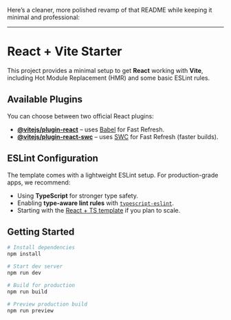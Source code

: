 Here’s a cleaner, more polished revamp of that README while keeping it minimal and professional:

---

# React + Vite Starter

This project provides a minimal setup to get **React** working with **Vite**, including Hot Module Replacement (HMR) and some basic ESLint rules.

## Available Plugins

You can choose between two official React plugins:

* [**@vitejs/plugin-react**](https://github.com/vitejs/vite-plugin-react/blob/main/packages/plugin-react/README.md) – uses [Babel](https://babeljs.io/) for Fast Refresh.
* [**@vitejs/plugin-react-swc**](https://github.com/vitejs/vite-plugin-react-swc) – uses [SWC](https://swc.rs/) for Fast Refresh (faster builds).

## ESLint Configuration

The template comes with a lightweight ESLint setup.
For production-grade apps, we recommend:

* Using **TypeScript** for stronger type safety.
* Enabling **type-aware lint rules** with [`typescript-eslint`](https://typescript-eslint.io).
* Starting with the [React + TS template](https://github.com/vitejs/vite/tree/main/packages/create-vite/template-react-ts) if you plan to scale.

## Getting Started

```bash
# Install dependencies
npm install

# Start dev server
npm run dev

# Build for production
npm run build

# Preview production build
npm run preview
```

